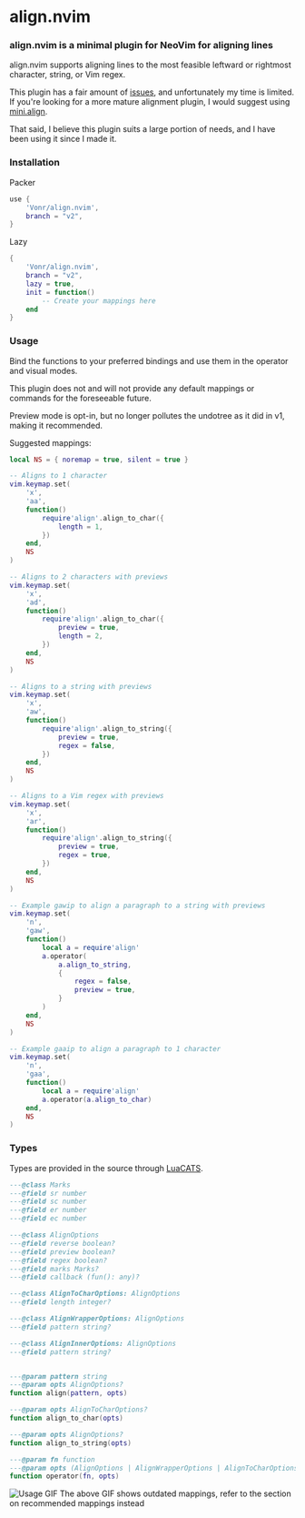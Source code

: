 # align.nvim

### align.nvim is a minimal plugin for NeoVim for aligning lines

align.nvim supports aligning lines to the most feasible leftward or rightmost character, string, or Vim regex.

This plugin has a fair amount of [issues](https://github.com/Vonr/align.nvim/issues), and unfortunately my time is limited.
If you're looking for a more mature alignment plugin, I would suggest using [mini.align](https://github.com/echasnovski/mini.align).

That said, I believe this plugin suits a large portion of needs, and I have been using it since I made it.

### Installation

Packer
```lua
use {
    'Vonr/align.nvim',
    branch = "v2",
}
```

Lazy
```lua
{
    'Vonr/align.nvim',
    branch = "v2",
    lazy = true,
    init = function()
        -- Create your mappings here
    end
}
```

### Usage

Bind the functions to your preferred bindings and use them in the operator and visual modes.

This plugin does not and will not provide any default mappings or commands for the foreseeable future.

Preview mode is opt-in, but no longer pollutes the undotree as it did in v1, making it recommended.

Suggested mappings:

```lua
local NS = { noremap = true, silent = true }

-- Aligns to 1 character
vim.keymap.set(
    'x',
    'aa',
    function()
        require'align'.align_to_char({
            length = 1,
        })
    end,
    NS
)

-- Aligns to 2 characters with previews
vim.keymap.set(
    'x',
    'ad',
    function()
        require'align'.align_to_char({
            preview = true,
            length = 2,
        })
    end,
    NS
)

-- Aligns to a string with previews
vim.keymap.set(
    'x',
    'aw',
    function()
        require'align'.align_to_string({
            preview = true,
            regex = false,
        })
    end,
    NS
)

-- Aligns to a Vim regex with previews
vim.keymap.set(
    'x',
    'ar',
    function()
        require'align'.align_to_string({
            preview = true,
            regex = true,
        })
    end,
    NS
)

-- Example gawip to align a paragraph to a string with previews
vim.keymap.set(
    'n',
    'gaw',
    function()
        local a = require'align'
        a.operator(
            a.align_to_string,
            {
                regex = false,
                preview = true,
            }
        )
    end,
    NS
)

-- Example gaaip to align a paragraph to 1 character
vim.keymap.set(
    'n',
    'gaa',
    function()
        local a = require'align'
        a.operator(a.align_to_char)
    end,
    NS
)
```

### Types

Types are provided in the source through [LuaCATS](https://luals.github.io/wiki/annotations/).

```lua
---@class Marks
---@field sr number
---@field sc number
---@field er number
---@field ec number

---@class AlignOptions
---@field reverse boolean?
---@field preview boolean?
---@field regex boolean?
---@field marks Marks?
---@field callback (fun(): any)?

---@class AlignToCharOptions: AlignOptions
---@field length integer?

---@class AlignWrapperOptions: AlignOptions
---@field pattern string?

---@class AlignInnerOptions: AlignOptions
---@field pattern string?


---@param pattern string
---@param opts AlignOptions?
function align(pattern, opts)

---@param opts AlignToCharOptions?
function align_to_char(opts)

---@param opts AlignOptions?
function align_to_string(opts)

---@param fn function
---@param opts (AlignOptions | AlignWrapperOptions | AlignToCharOptions)?
function operator(fn, opts)
```

![Usage GIF](https://user-images.githubusercontent.com/24369412/194233191-c0b36092-9f33-4f6f-8181-548e2a3d0b9c.gif)
The above GIF shows outdated mappings, refer to the section on recommended mappings instead
